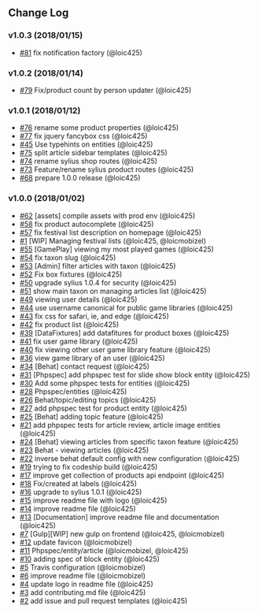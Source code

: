 ## Change Log

### v1.0.3 (2018/01/15)
- [#81](https://github.com/Jedisjeux/Jedisjeux/pull/81) fix notification factory (@loic425)

### v1.0.2 (2018/01/14)
- [#79](https://github.com/Jedisjeux/Jedisjeux/pull/79) Fix/product count by person updater (@loic425)

### v1.0.1 (2018/01/12)
- [#76](https://github.com/Jedisjeux/Jedisjeux/pull/76) rename some product properties (@loic425)
- [#77](https://github.com/Jedisjeux/Jedisjeux/pull/77) fix jquery fancybox css (@loic425)
- [#45](https://github.com/Jedisjeux/Jedisjeux/pull/45) Use typehints on entities (@loic425)
- [#75](https://github.com/Jedisjeux/Jedisjeux/pull/75) split article sidebar templates (@loic425)
- [#74](https://github.com/Jedisjeux/Jedisjeux/pull/74) rename sylius shop routes (@loic425)
- [#73](https://github.com/Jedisjeux/Jedisjeux/pull/73) Feature/rename sylius product routes (@loic425)
- [#68](https://github.com/Jedisjeux/Jedisjeux/pull/68) prepare 1.0.0 release (@loic425)

### v1.0.0 (2018/01/02)
- [#62](https://github.com/jedisjeux/jedisjeux/pull/62) [assets] compile assets with prod env (@loic425)
- [#58](https://github.com/jedisjeux/jedisjeux/pull/58) fix product autocomplete (@loic425)
- [#57](https://github.com/jedisjeux/jedisjeux/pull/57) fix festival list description on homepage (@loic425)
- [#1](https://github.com/jedisjeux/jedisjeux/pull/1) [WIP] Managing festival lists (@loic425, @loicmobizel)
- [#55](https://github.com/jedisjeux/jedisjeux/pull/55) [GamePlay] viewing my most played games (@loic425)
- [#54](https://github.com/jedisjeux/jedisjeux/pull/54) fix taxon slug (@loic425)
- [#53](https://github.com/jedisjeux/jedisjeux/pull/53) [Admin] filter articles with taxon (@loic425)
- [#52](https://github.com/jedisjeux/jedisjeux/pull/52) Fix box fixtures (@loic425)
- [#50](https://github.com/jedisjeux/jedisjeux/pull/50) upgrade sylius 1.0.4 for security (@loic425)
- [#51](https://github.com/jedisjeux/jedisjeux/pull/51) show main taxon on managing articles list (@loic425)
- [#49](https://github.com/jedisjeux/jedisjeux/pull/49) viewing user details (@loic425)
- [#44](https://github.com/jedisjeux/jedisjeux/pull/44) use username canonical for public game libraries (@loic425)
- [#43](https://github.com/jedisjeux/jedisjeux/pull/43) fix css for safari, ie, and edge (@loic425)
- [#42](https://github.com/jedisjeux/jedisjeux/pull/42) fix product list (@loic425)
- [#39](https://github.com/jedisjeux/jedisjeux/pull/39) [DataFixtures] add datafitures for product boxes (@loic425)
- [#41](https://github.com/jedisjeux/jedisjeux/pull/41) fix user game library (@loic425)
- [#40](https://github.com/jedisjeux/jedisjeux/pull/40) fix viewing other user game library feature (@loic425)
- [#36](https://github.com/jedisjeux/jedisjeux/pull/36) view game library of an user (@loic425)
- [#34](https://github.com/jedisjeux/jedisjeux/pull/34) [Behat] contact request (@loic425)
- [#31](https://github.com/jedisjeux/jedisjeux/pull/31) [Phpspec] add phpspec test for slide show block entity (@loic425)
- [#30](https://github.com/jedisjeux/jedisjeux/pull/30) Add some phpspec tests for entities (@loic425)
- [#28](https://github.com/jedisjeux/jedisjeux/pull/28) Phpspec/entities (@loic425)
- [#26](https://github.com/jedisjeux/jedisjeux/pull/26) Behat/topic/editing topics (@loic425)
- [#27](https://github.com/jedisjeux/jedisjeux/pull/27) add phpspec test for product entity (@loic425)
- [#25](https://github.com/jedisjeux/jedisjeux/pull/25) [Behat] adding topic feature (@loic425)
- [#21](https://github.com/jedisjeux/jedisjeux/pull/21) add phpspec tests for article review, article image entities (@loic425)
- [#24](https://github.com/jedisjeux/jedisjeux/pull/24) [Behat] viewing articles from specific taxon feature (@loic425)
- [#23](https://github.com/jedisjeux/jedisjeux/pull/23) Behat - viewing articles (@loic425)
- [#22](https://github.com/jedisjeux/jedisjeux/pull/22) inverse behat default config with new configuration (@loic425)
- [#19](https://github.com/jedisjeux/jedisjeux/pull/19) trying to fix codeship build (@loic425)
- [#17](https://github.com/jedisjeux/jedisjeux/pull/17) improve get collection of products api endpoint (@loic425)
- [#18](https://github.com/jedisjeux/jedisjeux/pull/18) Fix/created at labels (@loic425)
- [#16](https://github.com/jedisjeux/jedisjeux/pull/16) upgrade to sylius 1.0.1 (@loic425)
- [#15](https://github.com/jedisjeux/jedisjeux/pull/15) improve readme file with logo (@loic425)
- [#14](https://github.com/jedisjeux/jedisjeux/pull/14) improve readme file (@loic425)
- [#13](https://github.com/jedisjeux/jedisjeux/pull/13) [Documentation] improve readme file and documentation (@loic425)
- [#7](https://github.com/jedisjeux/jedisjeux/pull/7) [Gulp][WIP] new gulp on frontend (@loic425, @loicmobizel)
- [#12](https://github.com/jedisjeux/jedisjeux/pull/12) update favicon (@loicmobizel)
- [#11](https://github.com/jedisjeux/jedisjeux/pull/11) Phpspec/entity/article (@loicmobizel, @loic425)
- [#10](https://github.com/jedisjeux/jedisjeux/pull/10) adding spec of block entity (@loic425)
- [#5](https://github.com/jedisjeux/jedisjeux/pull/5) Travis configuration (@loicmobizel)
- [#6](https://github.com/jedisjeux/jedisjeux/pull/6) improve readme file (@loicmobizel)
- [#4](https://github.com/jedisjeux/jedisjeux/pull/4) update logo in readme file (@loic425)
- [#3](https://github.com/jedisjeux/jedisjeux/pull/3) add contributing.md file (@loic425)
- [#2](https://github.com/jedisjeux/jedisjeux/pull/2) add issue and pull request templates (@loic425)